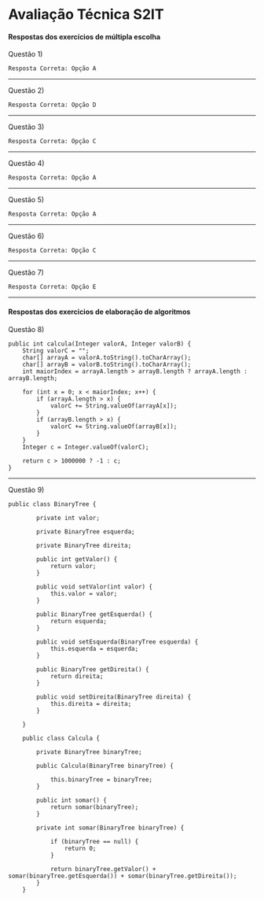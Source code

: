# Avaliação Técnica S2IT

#### Respostas dos exercícios de múltipla escolha 

Questão 1)

    Resposta Correta: Opção A
-------------------------------------
Questão 2)

    Resposta Correta: Opção D
--------------------------------------
Questão 3)

    Resposta Correta: Opção C
--------------------------------------
Questão 4)

    Resposta Correta: Opção A 
--------------------------------------
Questão 5)

    Resposta Correta: Opção A 
--------------------------------------
Questão 6)

    Resposta Correta: Opção C
--------------------------------------
Questão 7)

    Resposta Correta: Opção E
--------------------------------------

#### Respostas dos exercicios de elaboração de algoritmos  

Questão 8)

```
public int calcula(Integer valorA, Integer valorB) {
	String valorC = "";
    char[] arrayA = valorA.toString().toCharArray();
    char[] arrayB = valorB.toString().toCharArray();
    int maiorIndex = arrayA.length > arrayB.length ? arrayA.length : arrayB.length;
    
    for (int x = 0; x < maiorIndex; x++) {
        if (arrayA.length > x) {
        	valorC += String.valueOf(arrayA[x]);
        }
        if (arrayB.length > x) {
        	valorC += String.valueOf(arrayB[x]);
        }
    }
    Integer c = Integer.valueOf(valorC);
    
    return c > 1000000 ? -1 : c;
}
```
    
--------------------------------------

Questão 9)

```
public class BinaryTree {

	    private int valor;

	    private BinaryTree esquerda;

	    private BinaryTree direita;

		public int getValor() {
			return valor;
		}

		public void setValor(int valor) {
			this.valor = valor;
		}

		public BinaryTree getEsquerda() {
			return esquerda;
		}

		public void setEsquerda(BinaryTree esquerda) {
			this.esquerda = esquerda;
		}

		public BinaryTree getDireita() {
			return direita;
		}

		public void setDireita(BinaryTree direita) {
			this.direita = direita;
		}

	}
	
	public class Calcula {

	    private BinaryTree binaryTree;

	    public Calcula(BinaryTree binaryTree) {
	    	
	        this.binaryTree = binaryTree;
	    }

	    public int somar() {
	        return somar(binaryTree);
	    }

	    private int somar(BinaryTree binaryTree) {

	        if (binaryTree == null) {
	            return 0;
	        }

	        return binaryTree.getValor() + somar(binaryTree.getEsquerda()) + somar(binaryTree.getDireita());
	    }
	}
```
